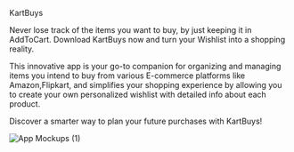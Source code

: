 KartBuys

Never lose track of the items you want to buy, by just keeping it in AddToCart. Download KartBuys now and turn your Wishlist into a shopping reality.

This innovative app is your go-to companion for organizing and managing items you intend to buy from various E-commerce platforms like Amazon,Flipkart, and simplifies your shopping experience by allowing you to create your own personalized wishlist with detailed info about each product.

Discover a smarter way to plan your future purchases with KartBuys!

![App Mockups (1)](https://github.com/ioskrish/KartBuys/assets/84672744/9c8bc99e-0b7a-4102-b899-845f6287cbd2)
